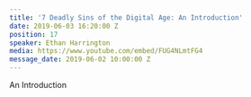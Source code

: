 ```yaml
---
title: '7 Deadly Sins of the Digital Age: An Introduction'
date: 2019-06-03 16:20:00 Z
position: 17
speaker: Ethan Harrington
media: https://www.youtube.com/embed/FUG4NLmtFG4
message_date: 2019-06-02 10:00:00 Z
---
```


An Introduction